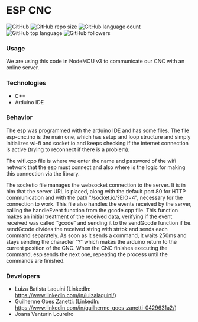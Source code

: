 # ESP CNC 
![GitHub](https://img.shields.io/github/license/luizalaquini/esp-cnc)
![GitHub repo size](https://img.shields.io/github/repo-size/luizalaquini/esp-cnc)
![GitHub language count](https://img.shields.io/github/languages/count/luizalaquini/esp-cnc)
![GitHub top language](https://img.shields.io/github/languages/top/luizalaquini/esp-cnc)
![GitHub followers](https://img.shields.io/github/followers/luizalaquini?label=follow&style=social)

### Usage
We are using this code in NodeMCU v3 to communicate our CNC with an online server.

### Technologies
- C++
- Arduino IDE

### Behavior
  The esp was programmed with the arduino IDE and has some files. The file esp-cnc.ino is the main one, which has setup and loop structure and simply initializes wi-fi and socket.io and keeps checking if the internet connection is active (trying to reconnect if there is a problem).

The wifi.cpp file is where we enter the name and password of the wifi network that the esp must connect and also where is the logic for making this connection via the <ESP8266WiFi> library.
  
The socketio file manages the websocket connection to the server. It is in him that the server URL is placed, along with the default port 80 for HTTP communication and with the path "/socket.io/?EIO=4", necessary for the connection to work. This file also handles the events received by the server, calling the handleEvent function from the gcode.cpp file. This function makes an initial treatment of the received data, verifying if the event received was called “gcode” and sending it to the sendGcode function if be. sendGcode divides the received string with strtok and sends each command separately. As soon as it sends a command, it waits 250ms and stays sending the character “?” which makes the arduino return to the current position of the CNC. When the CNC finishes executing the command, esp sends the next one, repeating the process until the commands are finished.

### Developers
- Luiza Batista Laquini (LinkedIn: https://www.linkedin.com/in/luizalaquini/)
- Guilherme Goes Zanetti: (LinkedIn: https://www.linkedin.com/in/guilherme-goes-zanetti-0429631a2/)
- Joana Venturin Loureiro
